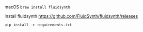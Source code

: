 macOS
`brew install fluidsynth`


Install fluidsynth
https://github.com/FluidSynth/fluidsynth/releases

`pip install -r requirements.txt`
